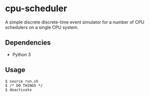 # cpu-scheduler
A simple discrete discrete-time event simulator for a number of CPU schedulers on a single CPU system.

## Dependencies
* Python 3

## Usage
```shell
$ source run.sh
$ /* DO THINGS */
$ deactivate
```